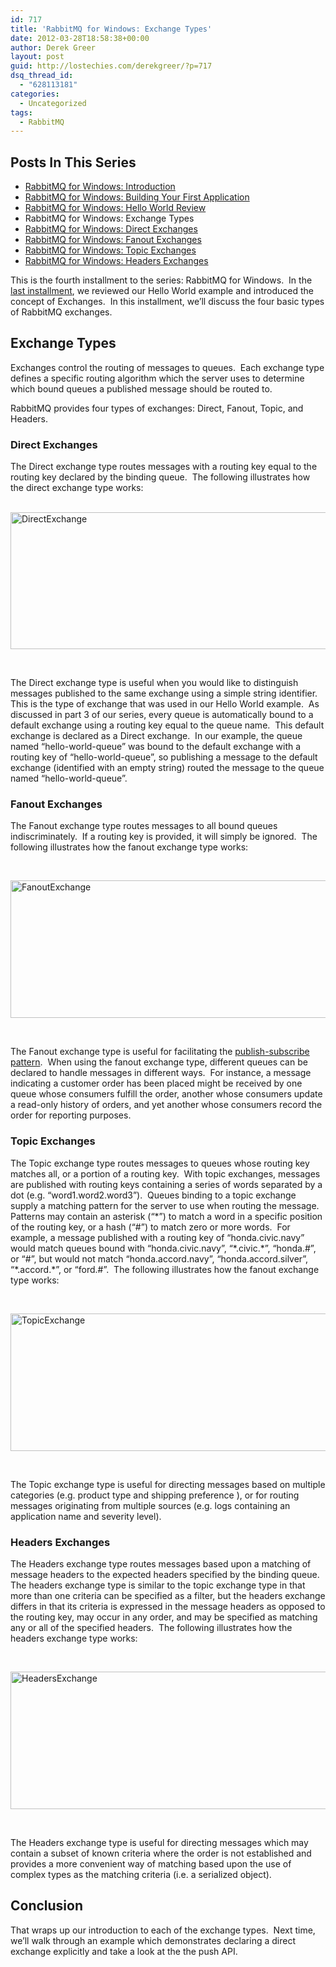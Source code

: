 ```yaml
---
id: 717
title: 'RabbitMQ for Windows: Exchange Types'
date: 2012-03-28T18:58:38+00:00
author: Derek Greer
layout: post
guid: http://lostechies.com/derekgreer/?p=717
dsq_thread_id:
  - "628113181"
categories:
  - Uncategorized
tags:
  - RabbitMQ
---
```

## Posts In This Series

<div>
  <ul>
    <li>
      <a href="https://lostechies.com/derekgreer/2012/03/05/rabbitmq-for-windows-introduction/">RabbitMQ for Windows: Introduction</a>
    </li>
    <li>
      <a href="https://lostechies.com/derekgreer/2012/03/07/rabbitmq-for-windows-building-your-first-application/">RabbitMQ for Windows: Building Your First Application</a>
    </li>
    <li>
      <a href="https://lostechies.com/derekgreer/2012/03/18/rabbitmq-for-windows-hello-world-review/">RabbitMQ for Windows: Hello World Review</a>
    </li>
    <li>
      RabbitMQ for Windows: Exchange Types
    </li>
    <li>
      <a href="https://lostechies.com/derekgreer/2012/04/02/rabbitmq-for-windows-direct-exchanges/">RabbitMQ for Windows: Direct Exchanges</a>
    </li>
    <li>
      <a href="https://lostechies.com/derekgreer/2012/05/16/rabbitmq-for-windows-fanout-exchanges/">RabbitMQ for Windows: Fanout Exchanges</a>
    </li>
    <li>
      <a href="https://lostechies.com/derekgreer/2012/05/18/rabbitmq-for-windows-topic-exchanges/">RabbitMQ for Windows: Topic Exchanges</a>
    </li>
    <li>
      <a href="https://lostechies.com/derekgreer/2012/05/29/rabbitmq-for-windows-headers-exchanges/">RabbitMQ for Windows: Headers Exchanges</a>
    </li>
  </ul>
</div>

This is the fourth installment to the series: RabbitMQ for Windows.&nbsp; In the [last installment](http://lostechies.com/derekgreer/2012/03/18/rabbitmq-for-windows-hello-world-review/), we reviewed our Hello World example and introduced the concept of Exchanges.&nbsp; In this installment, we’ll discuss the four basic types of RabbitMQ exchanges. 

## Exchange Types

Exchanges control the routing of messages to queues.&nbsp; Each exchange type defines a specific routing algorithm which the server uses to determine which bound queues a published message should be routed to. 

RabbitMQ provides four types of exchanges: Direct, Fanout, Topic, and Headers. 

### Direct Exchanges 

The Direct exchange type routes messages with a routing key equal to the routing key declared by the binding queue.&nbsp; The following illustrates how the direct exchange type works: 

&nbsp; [<img style="background-image: none; border-right-width: 0px; padding-left: 0px; padding-right: 0px; display: inline; border-top-width: 0px; border-bottom-width: 0px; border-left-width: 0px; padding-top: 0px" title="DirectExchange" border="0" alt="DirectExchange" src="http://lostechies.com/derekgreer/files/2012/03/DirectExchange_thumb1.png" width="600" height="219" />](http://lostechies.com/derekgreer/files/2012/03/DirectExchange1.png) 

&nbsp; 

The Direct exchange type is useful when you would like to distinguish messages published to the same exchange using a simple string identifier.&nbsp; This is the type of exchange that was used in our Hello World example.&nbsp; As discussed in part 3 of our series, every queue is automatically bound to a default exchange using a routing key equal to the queue name.&nbsp; This default exchange is declared as a Direct exchange.&nbsp; In our example, the queue named “hello-world-queue” was bound to the default exchange with a routing key of “hello-world-queue”, so publishing a message to the default exchange (identified with an empty string) routed the message to the queue named “hello-world-queue”. 

### Fanout Exchanges

The Fanout exchange type routes messages to all bound queues indiscriminately.&nbsp; If a routing key is provided, it will simply be ignored.&nbsp; The following illustrates how the fanout exchange type works: 

&nbsp; 

[<img style="background-image: none; border-bottom: 0px; border-left: 0px; padding-left: 0px; padding-right: 0px; display: inline; border-top: 0px; border-right: 0px; padding-top: 0px" title="FanoutExchange" border="0" alt="FanoutExchange" src="http://lostechies.com/derekgreer/files/2012/03/FanoutExchange_thumb2.png" width="600" height="220" />](http://lostechies.com/derekgreer/files/2012/03/FanoutExchange2.png) 

&nbsp; 

The Fanout exchange type is useful for facilitating the [publish-subscribe pattern](http://en.wikipedia.org/wiki/Publish%E2%80%93subscribe_pattern).&nbsp; When using the fanout exchange type, different queues can be declared to handle messages in different ways.&nbsp; For instance, a message indicating a customer order has been placed might be received by one queue whose consumers fulfill the order, another whose consumers update a read-only history of orders, and yet another whose consumers record the order for reporting purposes. 

### Topic Exchanges

The Topic exchange type routes messages to queues whose routing key matches all, or a portion of a routing key.&nbsp; With topic exchanges, messages are published with routing keys containing a series of words separated by a dot (e.g. “word1.word2.word3”).&nbsp; Queues binding to a topic exchange supply a matching pattern for the server to use when routing the message.&nbsp; Patterns may contain an asterisk (“\*”) to match a word in a specific position of the routing key, or a hash (“#”) to match zero or more words.&nbsp; For example, a message published with a routing key of “honda.civic.navy” would match queues bound with “honda.civic.navy”, “\*.civic.\*”, “honda.#”, or “#”, but would not match “honda.accord.navy”, “honda.accord.silver”, “\*.accord.*”, or “ford.#”.&nbsp; The following illustrates how the fanout exchange type works: 

&nbsp; 

[<img style="background-image: none; border-bottom: 0px; border-left: 0px; padding-left: 0px; padding-right: 0px; display: inline; border-top: 0px; border-right: 0px; padding-top: 0px" title="TopicExchange" border="0" alt="TopicExchange" src="http://lostechies.com/derekgreer/files/2012/03/TopicExchange_thumb2.png" width="600" height="220" />](http://lostechies.com/derekgreer/files/2012/03/TopicExchange2.png) 

&nbsp; 

The Topic exchange type is useful for directing messages based on multiple categories (e.g. product type and shipping preference ), or for routing messages originating from multiple sources (e.g. logs containing an application name and severity level). 

### Headers Exchanges

The Headers exchange type routes messages based upon a matching of message headers to the expected headers specified by the binding queue.&nbsp; The headers exchange type is similar to the topic exchange type in that more than one criteria can be specified as a filter, but the headers exchange differs in that its criteria is expressed in the message headers as opposed to the routing key, may occur in any order, and may be specified as matching any or all of the specified headers.&nbsp; The following illustrates how the headers exchange type works: 

&nbsp; 

[<img style="background-image: none; border-bottom: 0px; border-left: 0px; padding-left: 0px; padding-right: 0px; display: inline; border-top: 0px; border-right: 0px; padding-top: 0px" title="HeadersExchange" border="0" alt="HeadersExchange" src="http://lostechies.com/derekgreer/files/2012/03/HeadersExchange_thumb2.png" width="600" height="220" />](http://lostechies.com/derekgreer/files/2012/03/HeadersExchange2.png) 

&nbsp; 

The Headers exchange type is useful for directing messages which may contain a subset of known criteria where the order is not established and provides a more convenient way of matching based upon the use of complex types as the matching criteria (i.e. a serialized object). 

## Conclusion

That wraps up our introduction to each of the exchange types.&nbsp; Next time, we’ll walk through an example which demonstrates declaring a direct exchange explicitly and take a look at the the push API. </b>
